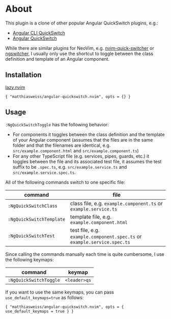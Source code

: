 # About

This plugin is a clone of other popular Angular QuickSwitch plugins, e.g.:

* [Angular CLI QuickSwitch](https://plugins.jetbrains.com/plugin/10587-angular-cli-quickswitch)
* [Angular QuickSwitch](https://marketplace.visualstudio.com/items?itemName=erhise.vs-ng-quick-switch)

While there are similar plugins for NeoVim, e.g. [nvim-quick-switcher](https://github.com/Everduin94/nvim-quick-switcher) 
or [ngswitcher](https://github.com/softoika/ngswitcher.vim), I usually only use the shortcut to toggle
between the class definition and template of an Angular component.
## Installation

[lazy.nvim](https://github.com/folke/lazy.nvim)

```
{ "matthiasweiss/angular-quickswitch.nvim", opts = {} }
```

## Usage

`:NgQuickSwitchToggle` has the following behavior: 

* For components it toggles between the class definition and the template of your Angular component
(assumes that the files are in the same folder and that the filenames are identical, 
e.g. `src/example.component.html` and `src/example.component.ts`)
* For any other TypeScript file (e.g. services, pipes, guards, etc.) it toggles between the file and 
its associated test file, it assumes the test suffix to be `.spec.ts`, e.g. `src/example.service.ts` 
and `src/example.service.spec.ts`.

All of the following commands switch to one specific file:

| command                   | file                                                                     |
|---------------------------|--------------------------------------------------------------------------|
| `:NgQuickSwitchClass`     | class file, e.g. `example.component.ts` or `example.service.ts`          |
| `:NgQuickSwitchTemplate`  | template file, e.g. `example.component.html`                             |
| `:NgQuickSwitchTest`      | test file, e.g. `example.component.spec.ts` or `example.service.spec.ts` |

Since calling the commands manually each time is quite cumbersome, I use the following keymaps:

| command                | keymap      |
|------------------------|--------------|
| `:NgQuickSwitchToggle` | `<leader>qs` |

If you want to use the same keymaps, you can pass `use_default_keymaps=true` as follows:

```
{ "matthiasweiss/angular-quickswitch.nvim", opts = { use_default_keymaps = true } }
```
